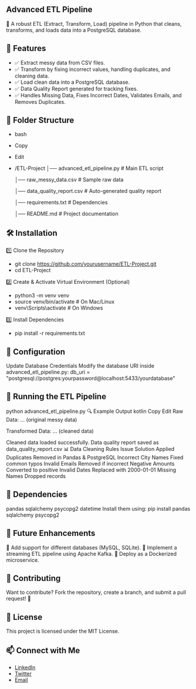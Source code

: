 ## Advanced ETL Pipeline
🚀 A robust ETL (Extract, Transform, Load) pipeline in Python that cleans, transforms, and loads data into a PostgreSQL database.

## 📌 Features
- ✅ Extract messy data from CSV files.
- ✅ Transform by fixing incorrect values, handling duplicates, and cleaning data.
- ✅ Load clean data into a PostgreSQL database.
- ✅ Data Quality Report generated for tracking fixes.
- ✅ Handles Missing Data, Fixes Incorrect Dates, Validates Emails, and Removes Duplicates.

## 📂 Folder Structure
- bash
- Copy
- Edit
- /ETL-Project
  │── advanced_etl_pipeline.py  # Main ETL script
  
  │── raw_messy_data.csv        # Sample raw data
  
  │── data_quality_report.csv   # Auto-generated quality report
  
  │── requirements.txt          # Dependencies
  
  │── README.md                 # Project documentation
  

## 🛠 Installation

1️⃣ Clone the Repository
- git clone https://github.com/yourusername/ETL-Project.git
- cd ETL-Project

2️⃣ Create & Activate Virtual Environment (Optional)
- python3 -m venv venv
- source venv/bin/activate  # On Mac/Linux
- venv\Scripts\activate     # On Windows
  
3️⃣ Install Dependencies
- pip install -r requirements.txt
  
## 📝 Configuration
Update Database Credentials
Modify the database URI inside advanced_etl_pipeline.py:
db_uri = "postgresql://postgres:yourpassword@localhost:5433/yourdatabase"

## 🚀 Running the ETL Pipeline
python advanced_etl_pipeline.py
🔍 Example Output
kotlin
Copy
Edit
Raw Data:
... (original messy data)

Transformed Data:
... (cleaned data)

Cleaned data loaded successfully.
Data quality report saved as data_quality_report.csv
📊 Data Cleaning Rules
Issue	Solution Applied
Duplicates	Removed in Pandas & PostgreSQL
Incorrect City Names	Fixed common typos
Invalid Emails	Removed if incorrect
Negative Amounts	Converted to positive
Invalid Dates	Replaced with 2000-01-01
Missing Names	Dropped records

## 🔗 Dependencies
pandas
sqlalchemy
psycopg2
datetime
Install them using:
pip install pandas sqlalchemy psycopg2

## 🎯 Future Enhancements
  📌 Add support for different databases (MySQL, SQLite).
  📌 Implement a streaming ETL pipeline using Apache Kafka.
  📌 Deploy as a Dockerized microservice.

## 🤝 Contributing
Want to contribute? Fork the repository, create a branch, and submit a pull request! 🚀

## 📜 License
This project is licensed under the MIT License.

## 📫 Connect with Me
- [LinkedIn](https://www.linkedin.com/in/sanjeev-kumar-singh-sks-b7b612ba/)
- [Twitter](https://x.com/iamsks267)
- [Email](mailto:sanjeevksingh267@gmail.com)
